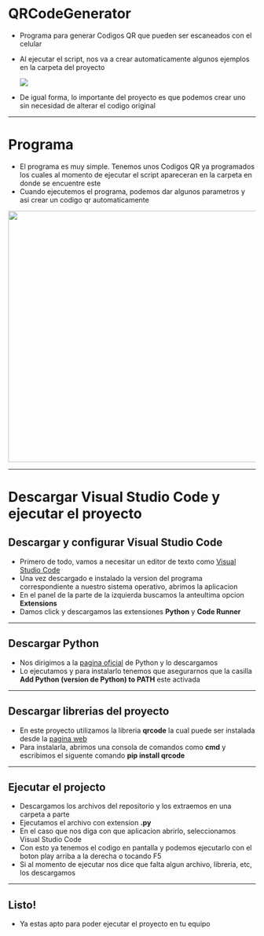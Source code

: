# QRCodeGenerator
* Programa para generar Codigos QR que pueden ser escaneados con el celular
* Al ejecutar el script, nos va a crear automaticamente algunos ejemplos en la carpeta del proyecto

    <img src=https://github.com/MarcoPaoletta/QRCodeGenerator/blob/main/generation.png>

* De igual forma, lo importante del proyecto es que podemos crear uno sin necesidad de alterar el codigo original
---
# Programa
* El programa es muy simple. Tenemos unos Codigos QR ya programados los cuales al momento de ejecutar el script apareceran en la carpeta en donde se encuentre este
* Cuando ejecutemos el programa, podemos dar algunos parametros y asi crear un codigo qr automaticamente

<img width = 910/2 height = 512/2 src=https://github.com/MarcoPaoletta/QRCodeGenerator/blob/main/Demostration.gif>
  
---

# Descargar Visual Studio Code y ejecutar el proyecto

## Descargar y configurar Visual Studio Code
* Primero de todo, vamos a necesitar un editor de texto como [Visual Studio Code](https://code.visualstudio.com/download)
* Una vez descargado e instalado la version del programa correspondiente a nuestro sistema operativo, abrimos la aplicacion
* En el panel de la parte de la izquierda buscamos la anteultima opcion **Extensions**
* Damos click y descargamos las extensiones **Python** y **Code Runner**

---

## Descargar Python
* Nos dirigimos a la [pagina oficial](https://www.python.org/downloads/) de Python y lo descargamos
* Lo ejecutamos y para instalarlo tenemos que asegurarnos que la casilla **Add Python (version de Python) to PATH** este activada

---

## Descargar librerias del proyecto
* En este proyecto utilizamos la libreria **qrcode** la cual puede ser instalada desde la [pagina web](https://pypi.org/project/qrcode/)
* Para instalarla, abrimos una consola de comandos como **cmd** y escribimos el siguente comando **pip install qrcode**

---

## Ejecutar el projecto 
* Descargamos los archivos del repositorio y los extraemos en una carpeta a parte
* Ejecutamos el archivo con extension **.py** 
* En el caso que nos diga con que aplicacion abrirlo, seleccionamos Visual Studio Code
* Con esto ya tenemos el codigo en pantalla y podemos ejecutarlo con el boton play arriba a la derecha o tocando F5
* Si al momento de ejecutar nos dice que falta algun archivo, libreria, etc, los  descargamos

---
## Listo!
* Ya estas apto para poder ejecutar el proyecto en tu equipo
